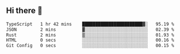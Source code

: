 ## Hi there 👋

 <!--START_SECTION:waka-->

```txt
TypeScript   1 hr 42 mins    ███████████████████████▓░   95.19 %
JSON         2 mins          ▓░░░░░░░░░░░░░░░░░░░░░░░░   02.39 %
Rust         2 mins          ▒░░░░░░░░░░░░░░░░░░░░░░░░   01.93 %
HTML         0 secs          ░░░░░░░░░░░░░░░░░░░░░░░░░   00.16 %
Git Config   0 secs          ░░░░░░░░░░░░░░░░░░░░░░░░░   00.15 %
```

<!--END_SECTION:waka-->

<!--
**ValentinRapp/ValentinRapp** is a ✨ _special_ ✨ repository because its `README.md` (this file) appears on your GitHub profile.

Here are some ideas to get you started:

- 🔭 I’m currently working on ...
- 🌱 I’m currently learning ...
- 👯 I’m looking to collaborate on ...
- 🤔 I’m looking for help with ...
- 💬 Ask me about ...
- 📫 How to reach me: ...
- 😄 Pronouns: ...
- ⚡ Fun fact: ...
-->
